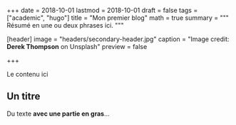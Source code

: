 +++
date = 2018-10-01
lastmod = 2018-10-01
draft = false
tags = ["academic", "hugo"]
title = "Mon premier blog"
math = true
summary = """
Résumé en une ou deux phrases ici. 
"""

[header]
image = "headers/secondary-header.jpg"
caption = "Image credit: **Derek Thompson** on Unsplash"
preview = false

+++

Le contenu ici

## Un titre

Du texte **avec une partie en gras**...
